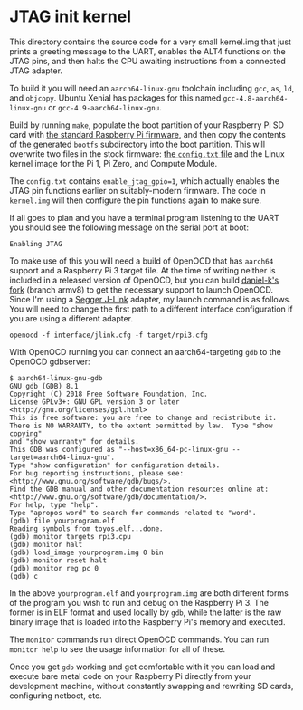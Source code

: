 # JTAG init kernel

This directory contains the source code for a very small kernel.img that just
prints a greeting message to the UART, enables the ALT4 functions on the JTAG
pins, and then halts the CPU awaiting instructions from a connected JTAG
adapter.

To build it you will need an `aarch64-linux-gnu` toolchain including `gcc`,
`as`, `ld`, and `objcopy`. Ubuntu Xenial has packages for this named
`gcc-4.8-aarch64-linux-gnu` or `gcc-4.9-aarch64-linux-gnu`.

Build by running `make`, populate the boot partition of your Raspberry Pi
SD card with
[the standard Raspberry Pi firmware](https://github.com/raspberrypi/firmware/tree/master/boot),
and then copy the contents of the generated `bootfs` subdirectory into the boot
partition. This will overwrite two files in the stock firmware:
[the `config.txt` file](https://www.raspberrypi.org/documentation/configuration/config-txt/)
and the Linux kernel image for the Pi 1, Pi Zero, and Compute Module.

The `config.txt` contains `enable_jtag_gpio=1`, which actually enables the
JTAG pin functions earlier on suitably-modern firmware. The code in `kernel.img`
will then configure the pin functions again to make sure.

If all goes to plan and you have a terminal program listening to the UART
you should see the following message on the serial port at boot:

```
Enabling JTAG
```

To make use of this you will need a build of OpenOCD that has `aarch64` support
and a Raspberry Pi 3 target file. At the time of writing neither is included
in a released version of OpenOCD, but you can build
[daniel-k's fork](https://github.com/daniel-k/openocd) (branch armv8) to get
the necessary support to launch OpenOCD. Since I'm using a
[Segger J-Link](https://www.segger.com/products/debug-probes/j-link/) adapter,
my launch command is as follows. You will need to change the first path
to a different interface configuration if you are using a different adapter.

```
openocd -f interface/jlink.cfg -f target/rpi3.cfg
```

With OpenOCD running you can connect an aarch64-targeting `gdb` to the OpenOCD
gdbserver:

```
$ aarch64-linux-gnu-gdb
GNU gdb (GDB) 8.1
Copyright (C) 2018 Free Software Foundation, Inc.
License GPLv3+: GNU GPL version 3 or later <http://gnu.org/licenses/gpl.html>
This is free software: you are free to change and redistribute it.
There is NO WARRANTY, to the extent permitted by law.  Type "show copying"
and "show warranty" for details.
This GDB was configured as "--host=x86_64-pc-linux-gnu --target=aarch64-linux-gnu".
Type "show configuration" for configuration details.
For bug reporting instructions, please see:
<http://www.gnu.org/software/gdb/bugs/>.
Find the GDB manual and other documentation resources online at:
<http://www.gnu.org/software/gdb/documentation/>.
For help, type "help".
Type "apropos word" to search for commands related to "word".
(gdb) file yourprogram.elf
Reading symbols from toyos.elf...done.
(gdb) monitor targets rpi3.cpu
(gdb) monitor halt
(gdb) load_image yourprogram.img 0 bin
(gdb) monitor reset halt
(gdb) monitor reg pc 0
(gdb) c
```

In the above `yourprogram.elf` and `yourprogram.img` are both different forms
of the program you wish to run and debug on the Raspberry Pi 3. The former is
in ELF format and used locally by `gdb`, while the latter is the raw binary
image that is loaded into the Raspberry Pi's memory and executed.

The `monitor` commands run direct OpenOCD commands. You can run `monitor help`
to see the usage information for all of these.

Once you get `gdb` working and get comfortable with it you can load and execute
bare metal code on your Raspberry Pi directly from your development machine,
without constantly swapping and rewriting SD cards, configuring netboot, etc.

